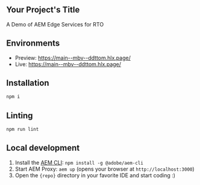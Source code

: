 
## Your Project's Title

A Demo of AEM Edge Services for RTO

## Environments

- Preview: https://main--mbv--ddttom.hlx.page/
- Live: https://main--mbv--ddttom.hlx.page/

## Installation

```sh
npm i
```

## Linting

```sh
npm run lint
```

## Local development

1. Install the [AEM CLI][aem-cli]: `npm install -g @adobe/aem-cli`
2. Start AEM Proxy: `aem up` (opens your browser at `http://localhost:3000`)
3. Open the `{repo}` directory in your favorite IDE and start coding :)

[aem-cli]: https://github.com/adobe/aem-cli
